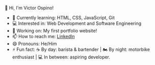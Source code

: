👋 Hi, I'm Victor Ospino!
- 🌱 Currently learning: HTML, CSS, JavaScript, Git
- 💻 Interested in: Web Development and Software Engineering
- 🔭 Working on: My first portfolio website!
- 📫 How to reach me: [LinkedIn]([www.linkedin.com/in/victor-ospino-c](https://www.linkedin.com/in/victor-ospino-c/))
- 😄 Pronouns: He/Him
- ⚡ Fun fact: ☕ By day: barista & bartender | 🏍️ By night: motorbike enthusiast | 💻 In between: aspiring developer.
<!---
VTRX777/VTRX777 is a ✨ special ✨ repository because its `README.md` (this file) appears on your GitHub profile.
You can click the Preview link to take a look at your changes.
--->
